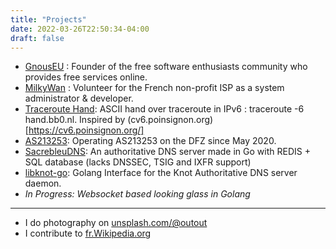 ```yaml
---
title: "Projects"
date: 2022-03-26T22:50:34-04:00
draft: false
---
```


- [GnousEU](https://gnous.eu) : Founder of the free software enthusiasts community who provides free services online.
- [MilkyWan](https://milkywan.fr) : Volunteer for the French non-profit ISP as a system administrator & developer.
- [Traceroute Hand](https://news.ycombinator.com/item?id=28667935): ASCII hand over traceroute in IPv6 : traceroute -6 hand.bb0.nl. Inspired by (cv6.poinsignon.org)[https://cv6.poinsignon.org/]
- [AS213253](https://network.enpls.org): Operating AS213253 on the DFZ since May 2020.
- [SacrebleuDNS](https://github.com/outout14/sacrebleu-dns): An authoritative DNS server made in Go with REDIS + SQL database (lacks DNSSEC, TSIG and IXFR support)
- [libknot-go](https://github.com/outout14/libknot): Golang Interface for the Knot Authoritative DNS server daemon.
- _In Progress: Websocket based looking glass in Golang_

---

- I do photography on [unsplash.com/@outout](https://unsplash.com/@outout)
- I contribute to [fr.Wikipedia.org](https://fr.wikipedia.org/wiki/Sp%C3%A9cial:Contributions/Outout14)
